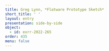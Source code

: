 ```yaml
---
title: Greg Lynn, *Flatware Prototype Sketch*
short_title: ' '
layout: entry
presentation: side-by-side
object:
  - id: exrr-2022-265
order: 435
menu: false
---
```


